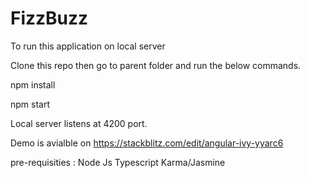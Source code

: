 # FizzBuzz

To run this application on local server

Clone this repo then go to parent folder  and run the below commands.

npm install

npm start

Local server listens at 4200 port.

Demo is avialble on 
https://stackblitz.com/edit/angular-ivy-yyarc6 

pre-requisities : 
Node Js
Typescript
Karma/Jasmine

